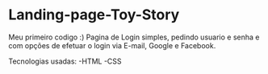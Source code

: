 # Landing-page-Toy-Story
Meu primeiro codigo :)
Pagina de Login simples, pedindo usuario e senha e com opções de efetuar o login via E-mail, Google e Facebook.




Tecnologias usadas:
-HTML
-CSS
